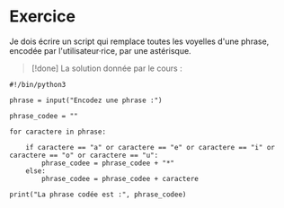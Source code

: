 # Exercice

Je dois écrire un script qui remplace toutes les voyelles d'une phrase, encodée par l'utilisateur·rice, par une astérisque.

>[!done]
> La solution donnée par le cours :
```
#!/bin/python3

phrase = input("Encodez une phrase :")

phrase_codee = ""

for caractere in phrase:

    if caractere == "a" or caractere == "e" or caractere == "i" or caractere == "o" or caractere == "u":
        phrase_codee = phrase_codee + "*"
    else:
        phrase_codee = phrase_codee + caractere

print("La phrase codée est :", phrase_codee)
```

